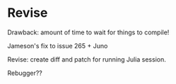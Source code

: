 # Revise

Drawback: amount of time to wait for things to compile!

Jameson's fix to issue 265 + Juno

Revise: create diff and patch for running Julia session.

Rebugger??
